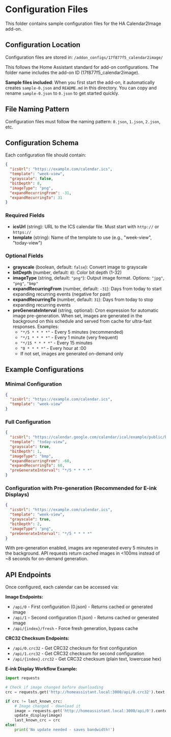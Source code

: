 # Configuration Files

This folder contains sample configuration files for the HA Calendar2Image add-on.

## Configuration Location

Configuration files are stored in: `/addon_configs/17f877f5_calendar2image/`

This follows the Home Assistant standard for add-on configurations. The folder name includes the add-on ID (17f877f5_calendar2image).

**Sample files included**: When you first start the add-on, it automatically creates `sample-0.json` and `README.md` in this directory. You can copy and rename `sample-0.json` to `0.json` to get started quickly.

## File Naming Pattern

Configuration files must follow the naming pattern: `0.json`, `1.json`, `2.json`, etc.

## Configuration Schema

Each configuration file should contain:

```json
{
  "icsUrl": "https://example.com/calendar.ics",
  "template": "week-view",
  "grayscale": false,
  "bitDepth": 8,
  "imageType": "png",
  "expandRecurringFrom": -31,
  "expandRecurringTo": 31
}
```

### Required Fields

- **icsUrl** (string): URL to the ICS calendar file. Must start with `http://` or `https://`
- **template** (string): Name of the template to use (e.g., "week-view", "today-view")

### Optional Fields

- **grayscale** (boolean, default: `false`): Convert image to grayscale
- **bitDepth** (number, default: `8`): Color bit depth (1-32)
- **imageType** (string, default: `"png"`): Output image format. Options: `"jpg"`, `"png"`, `"bmp"`
- **expandRecurringFrom** (number, default: `-31`): Days from today to start expanding recurring events (negative for past)
- **expandRecurringTo** (number, default: `31`): Days from today to stop expanding recurring events
- **preGenerateInterval** (string, optional): Cron expression for automatic image pre-generation. When set, images are generated in the background on this schedule and served from cache for ultra-fast responses. Examples:
  - `"*/5 * * * *"` - Every 5 minutes (recommended)
  - `"*/1 * * * *"` - Every 1 minute (very frequent)
  - `"*/15 * * * *"` - Every 15 minutes
  - `"0 * * * *"` - Every hour at :00
  - If not set, images are generated on-demand only

## Example Configurations

### Minimal Configuration
```json
{
  "icsUrl": "https://example.com/calendar.ics",
  "template": "week-view"
}
```

### Full Configuration
```json
{
  "icsUrl": "https://calendar.google.com/calendar/ical/example/public/basic.ics",
  "template": "today-view",
  "grayscale": true,
  "bitDepth": 1,
  "imageType": "bmp",
  "expandRecurringFrom": -60,
  "expandRecurringTo": 60,
  "preGenerateInterval": "*/5 * * * *"
}
```

### Configuration with Pre-generation (Recommended for E-ink Displays)
```json
{
  "icsUrl": "https://example.com/calendar.ics",
  "template": "week-view",
  "grayscale": true,
  "bitDepth": 2,
  "imageType": "png",
  "preGenerateInterval": "*/5 * * * *"
}
```
With pre-generation enabled, images are regenerated every 5 minutes in the background. API requests return cached images in <100ms instead of ~8 seconds for on-demand generation.

## API Endpoints

Once configured, each calendar can be accessed via:

**Image Endpoints:**
- `/api/0` - First configuration (0.json) - Returns cached or generated image
- `/api/1` - Second configuration (1.json) - Returns cached or generated image
- `/api/{index}/fresh` - Force fresh generation, bypass cache

**CRC32 Checksum Endpoints:**
- `/api/0.crc32` - Get CRC32 checksum for first configuration
- `/api/1.crc32` - Get CRC32 checksum for second configuration
- `/api/{index}.crc32` - Get CRC32 checksum (plain text, lowercase hex)

**E-ink Display Workflow Example:**
```python
import requests

# Check if image changed before downloading
crc = requests.get('http://homeassistant.local:3000/api/0.crc32').text

if crc != last_known_crc:
    # Image changed - download it
    image = requests.get('http://homeassistant.local:3000/api/0').content
    update_display(image)
    last_known_crc = crc
else:
    print('No update needed - saves bandwidth!')
```
